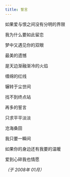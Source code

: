 ```yaml
---
title: 誓言
---
```


如果爱与恨之间没有分明的界限

我为什么要如此留恋

梦中又遇见你的双眼

最美的遗憾

是天边渐融渐冷的火焰

缠绵的红线

辗转于尘世间

找不到终点站

再多的誓言

只求平平淡淡

沧海桑田

我只要一瞬间

如果你的身边还有我要的温暖

爱到心碎我也情愿

*（于 2008年 01月）*

